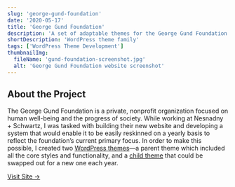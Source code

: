 ```yaml
---
slug: 'george-gund-foundation'
date: '2020-05-17'
title: 'George Gund Foundation'
description: 'A set of adaptable themes for the George Gund Foundation’s WordPress site'
shortDescription: 'WordPress theme family'
tags: ['WordPress Theme Development']
thumbnailImg:
  fileName: 'gund-foundation-screenshot.jpg'
  alt: 'George Gund Foundation website screenshot'
---
```


## About the Project

The George Gund Foundation is a private, nonprofit organization focused on human well-being and the progress of society. While working at Nesnadny + Schwartz, I was tasked with building their new website and developing a system that would enable it to be easily reskinned on a yearly basis to reflect the foundation’s current primary focus. In order to make this possible, I created two [WordPress themes](https://codex.wordpress.org/Theme_Development)—a parent theme which included all the core styles and functionality, and a [child theme](https://developer.wordpress.org/themes/advanced-topics/child-themes/) that could be swapped out for a new one each year.

[Visit Site &rarr;](https://gundfoundation.org)
